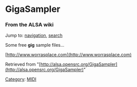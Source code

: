 GigaSampler
===========

### From the ALSA wiki

Jump to: [navigation](#mw-head), [search](#p-search)

Some free **gig** sample files...

[http://www.worrasplace.com](http://www.worrasplace.com)

Retrieved from
"[http://alsa.opensrc.org/GigaSampler](http://alsa.opensrc.org/GigaSampler)"

[Category](/Special:Categories "Special:Categories"):
[MIDI](/Category:MIDI "Category:MIDI")

